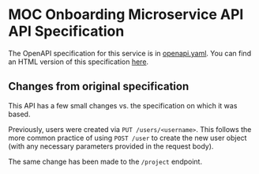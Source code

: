 # MOC Onboarding Microservice API API Specification

The OpenAPI specification for this service is in
[openapi.yaml](openapi.yaml). You can find an HTML version of this
specification [here][].

[here]: http://oddbit.com/acct-manager

## Changes from original specification

This API has a few small changes vs. the specification on which it was
based.

 Previously, users were created via `PUT /users/<username>`. This
 follows the more common practice of using `POST /user` to create
 the new user object (with any necessary parameters provided in the
 request body).

 The same change has been made to the `/project` endpoint.
